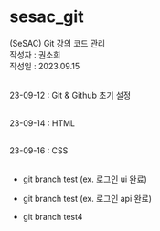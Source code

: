 # sesac_git

(SeSAC) Git 강의 코드 관리 <br/>
작성자 : 권소희 <br/>
작성일 : 2023.09.15 <br/>
<br />

23-09-12 : Git & Github 초기 설정<br /><br />

23-09-14 : HTML <br /><br />

23-09-16 : CSS <br /><br />

- git branch test (ex. 로그인 ui 완료)
- git branch test (ex. 로그인 api 완료)

- git branch test4

